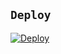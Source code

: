 ## `Deploy`
[![Deploy](https://www.herokucdn.com/deploy/button.svg)](https://heroku.com/deploy?template=https://github.com/Fbotzz//)